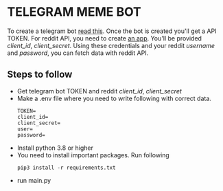 # TELEGRAM MEME BOT
To create a telegram bot [read this](https://core.telegram.org/bots/#3-how-do-i-create-a-bot). Once the bot is created you'll get a API TOKEN. For reddit API, you need to create [an app](https://www.reddit.com/prefs/apps). You'll be provided _client_id_, _client_secret_. Using these credentials and your reddit _username_ and _password_, you can fetch data with reddit API. 

## Steps to follow
- Get telegram bot TOKEN and reddit _client_id_, _client_secret_
- Make a .env file where you need to write following with correct data.
    ```
    TOKEN=
    client_id=
    client_secret=
    user=
    password=
    ```
- Install python 3.8 or higher
- You need to install important packages. Run following 
    ```
    pip3 install -r requirements.txt
    ```
- run main.py
